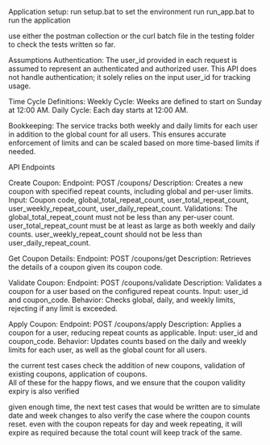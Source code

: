 Application setup:
run setup.bat to set the environment
run run_app.bat to run the application

use either the postman collection or the curl batch file in the testing folder to check the tests written so far.  




Assumptions
Authentication: 
The user_id provided in each request is assumed to represent an authenticated and authorized user. This API does not handle authentication; it solely relies on the input user_id for tracking usage.

Time Cycle Definitions:
Weekly Cycle: Weeks are defined to start on Sunday at 12:00 AM.
Daily Cycle: Each day starts at 12:00 AM.

Bookkeeping:
The service tracks both weekly and daily limits for each user in addition to the global count for all users. This ensures accurate enforcement of limits and can be scaled based on more time-based limits if needed.


API Endpoints

Create Coupon:
Endpoint: POST /coupons/
Description: Creates a new coupon with specified repeat counts, including global and per-user limits.
Input: Coupon code, global_total_repeat_count, user_total_repeat_count, user_weekly_repeat_count, user_daily_repeat_count.
Validations:
The global_total_repeat_count must not be less than any per-user count.
user_total_repeat_count must be at least as large as both weekly and daily counts.
user_weekly_repeat_count should not be less than user_daily_repeat_count.

Get Coupon Details:
Endpoint: POST /coupons/get
Description: Retrieves the details of a coupon given its coupon code.

Validate Coupon:
Endpoint: POST /coupons/validate
Description: Validates a coupon for a user based on the configured repeat counts.
Input: user_id and coupon_code.
Behavior: Checks global, daily, and weekly limits, rejecting if any limit is exceeded.

Apply Coupon:
Endpoint: POST /coupons/apply
Description: Applies a coupon for a user, reducing repeat counts as applicable.
Input: user_id and coupon_code.
Behavior: Updates counts based on the daily and weekly limits for each user, as well as the global count for all users.


the current test cases check the addition of new coupons, validation of existing coupons, application of coupons.  
All of these for the happy flows, and we ensure that the coupon validity expiry is also verified

given enough time, the next test cases that would be written are to simulate date and week changes to also verify the case where the coupon counts reset.
even with the coupon repeats for day and week repeating, it will expire as required because the total count will keep track of the same.